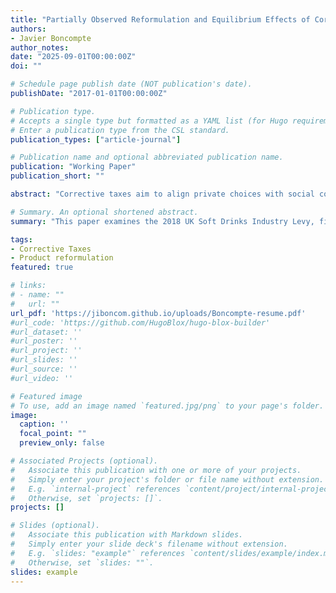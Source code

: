 ```yaml
---
title: "Partially Observed Reformulation and Equilibrium Effects of Corrective Taxes"
authors:
- Javier Boncompte
author_notes:
date: "2025-09-01T00:00:00Z"
doi: ""

# Schedule page publish date (NOT publication's date).
publishDate: "2017-01-01T00:00:00Z"

# Publication type.
# Accepts a single type but formatted as a YAML list (for Hugo requirements).
# Enter a publication type from the CSL standard.
publication_types: ["article-journal"]

# Publication name and optional abbreviated publication name.
publication: "Working Paper"
publication_short: ""

abstract: "Corrective taxes aim to align private choices with social costs but often fall short of reducing these costs. This paper examines the 2018 UK Soft Drinks Industry Levy and finds that its multi-tiered design led to a 22% drop in sugar intake from soft drinks, driven by higher prices and a 40% reduction in products’ sugar content. However, reformulation also affected unobserved product attributes that consumers value highly, such as taste. Using a factor structure within an equilibrium model of product reformulation, I capture the endogenous link between sugar content and unobserved characteristics and estimate that reformulation prevented an additional 10% price increase, significantly reducing the tax burden on consumers, but at the cost of lower product quality. Smaller firms were more adversely affected, while larger firms adopted new technologies and reformulated a greater share of their portfolios. These results underscore how effective tax design can promote innovation and reduce the harm potential of products, lessening the need for further corrective measures and aligning economic efficiency with equity."

# Summary. An optional shortened abstract.
summary: "This paper examines the 2018 UK Soft Drinks Industry Levy, finding that its multi-tiered design led to a 22% drop in sugar intake from soft drinks, driven by higher prices and a 40% reduction in products’ sugar content. The paper break down the effects of reformulation, accounting for the relationship between sugar content and unobserved product attributes, like taste and quality."

tags:
- Corrective Taxes
- Product reformulation
featured: true

# links:
# - name: ""
#   url: ""
url_pdf: 'https://jiboncom.github.io/uploads/Boncompte-resume.pdf'
#url_code: 'https://github.com/HugoBlox/hugo-blox-builder'
#url_dataset: ''
#url_poster: ''
#url_project: ''
#url_slides: ''
#url_source: ''
#url_video: ''

# Featured image
# To use, add an image named `featured.jpg/png` to your page's folder. 
image:
  caption: ''
  focal_point: ""
  preview_only: false

# Associated Projects (optional).
#   Associate this publication with one or more of your projects.
#   Simply enter your project's folder or file name without extension.
#   E.g. `internal-project` references `content/project/internal-project/index.md`.
#   Otherwise, set `projects: []`.
projects: []

# Slides (optional).
#   Associate this publication with Markdown slides.
#   Simply enter your slide deck's filename without extension.
#   E.g. `slides: "example"` references `content/slides/example/index.md`.
#   Otherwise, set `slides: ""`.
slides: example
---
```

